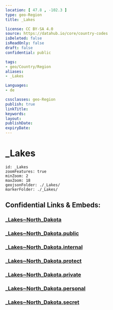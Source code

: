 ```yaml
---
location: [ 47.8 , -102.3 ] 
type: geo-Region
title: _Lakes

license: CC BY-SA 4.0
source: https://datahub.io/core/country-codes
isDeleted: false
isReadOnly: false
draft: false
confidential: public

tags:
- geo/Country/Region
aliases:
- _Lakes

Languages:
- de

cssclasses: geo-Region
publish: true
linkTitle: 
keywords: 
layout: 
publishDate: 
expiryDate: 
---
```


# _Lakes

```leaflet
id: _Lakes
zoomFeatures: true 
minZoom: 2 
maxZoom: 18
geojsonFolder: ./_Lakes/
markerFolder: ./_Lakes/
```


## Confidential Links & Embeds: 

### [_Lakes~North_Dakota](/_Standards/Earth/Continent/America~North/USA/USA~Central/North_Dakota/_Lakes~North_Dakota.md) 

### [_Lakes~North_Dakota.public](/_public/Earth/Continent/America~North/USA/USA~Central/North_Dakota/_Lakes~North_Dakota.public.md) 

### [_Lakes~North_Dakota.internal](/_internal/Earth/Continent/America~North/USA/USA~Central/North_Dakota/_Lakes~North_Dakota.internal.md) 

### [_Lakes~North_Dakota.protect](/_protect/Earth/Continent/America~North/USA/USA~Central/North_Dakota/_Lakes~North_Dakota.protect.md) 

### [_Lakes~North_Dakota.private](/_private/Earth/Continent/America~North/USA/USA~Central/North_Dakota/_Lakes~North_Dakota.private.md) 

### [_Lakes~North_Dakota.personal](/_personal/Earth/Continent/America~North/USA/USA~Central/North_Dakota/_Lakes~North_Dakota.personal.md) 

### [_Lakes~North_Dakota.secret](/_secret/Earth/Continent/America~North/USA/USA~Central/North_Dakota/_Lakes~North_Dakota.secret.md)

